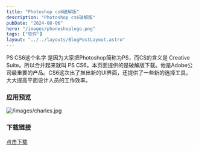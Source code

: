 ```yaml
---
title: "Photoshop cs6破解版"
description: "Photoshop cs6破解版"
pubDate: "2024-08-06"
hero: "/images/phoneshoplogo.png"
tags: ["软件"]
layout: "../../layouts/BlogPostLayout.astro"
---
```


PS CS6这个名字 是因为大家把Photoshop简称为PS，而CS的含义是 Creative Suite。所以合并起来就叫 PS CS6。本页面提供的是破解版下载。他是Adobe公司最重要的产品。CS6这次出了推出新的UI界面，还提供了一些新的选择工具，大大提高平面设计人员的工作效率。

### 应用预览

![/images/charles.jpg](/images/1553757814685721.png)
 
### 下载链接

[点击下载](https://file.xiaobaoku.cc/Photoshop_CS6%2B%E5%85%8D%E6%BF%80%E6%B4%BB.rar)
